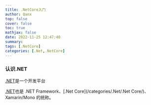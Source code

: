 ```yaml
---
title: .NetCore入门
author: Qanx
top: false
cover: false
toc: true
mathjax: false
date: 2022-11-25 12:47:40
summary:
tags: [.NetCore]
categories: [.Net,.NetCore]
---
```

### 认识.NET

[.NET](/categories/.Net/)是一个开发平台

[.NET](/categories/.Net/)也是 .NET Framework、[.Net Core](/categories/.Net/.Net Core/)、Xamarin/Mono 的统称。